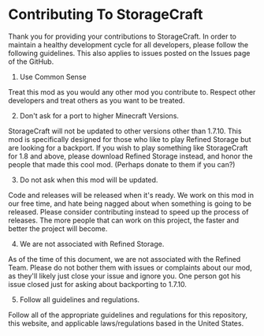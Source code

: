 # Contributing To StorageCraft

Thank you for providing your contributions to StorageCraft. In order to maintain a healthy development cycle for all developers, please follow the following guidelines. This also applies to issues posted on the Issues page of the GitHub.

1) Use Common Sense

Treat this mod as you would any other mod you contribute to. Respect other developers and treat others as you want to be treated.

2) Don't ask for a port to higher Minecraft Versions.

StorageCraft will not be updated to other versions other than 1.7.10. This mod is specifically designed for those who like to play Refined Storage but are looking for a backport. If you wish to play something like StorageCraft for 1.8 and above, please download Refined Storage instead, and honor the people that made this cool mod. (Perhaps donate to them if you can?)

3) Do not ask when this mod will be updated.

Code and releases will be released when it's ready. We work on this mod in our free time, and hate being nagged about when something is going to be released. Please consider contributing instead to speed up the process of releases. The more people that can work on this project, the faster and better the project will become.

4) We are not associated with Refined Storage.

As of the time of this document, we are not associated with the Refined Team. Please do not bother them with issues or complaints about our mod, as they'll likely just close your issue and ignore you. One person got his issue closed just for asking about backporting to 1.7.10.

5) Follow all guidelines and regulations.

Follow all of the appropriate guidelines and regulations for this repository, this website, and applicable laws/regulations based in the United States.
